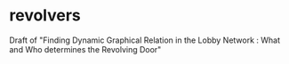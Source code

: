 # revolvers
Draft of "Finding Dynamic Graphical Relation in the Lobby Network : What and Who determines the Revolving Door" 

